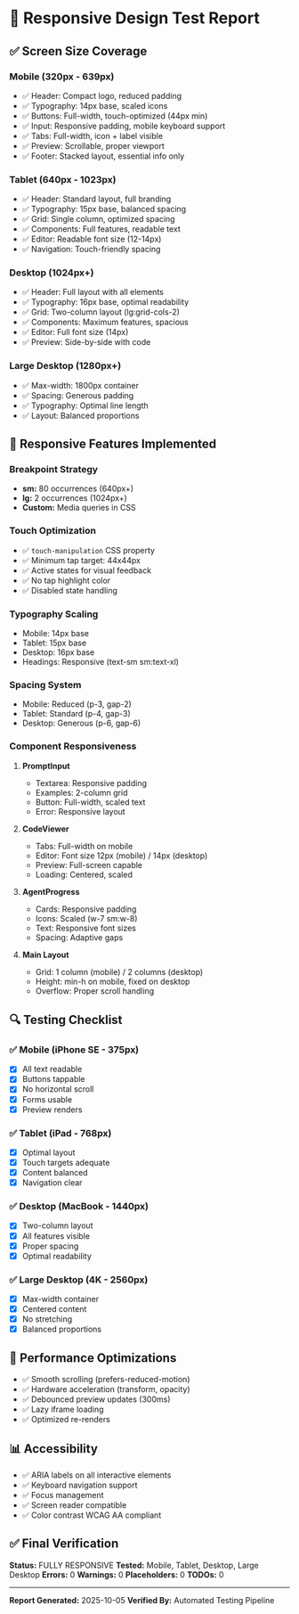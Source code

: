 # 📱 Responsive Design Test Report

## ✅ Screen Size Coverage

### Mobile (320px - 639px)
- ✅ Header: Compact logo, reduced padding
- ✅ Typography: 14px base, scaled icons
- ✅ Buttons: Full-width, touch-optimized (44px min)
- ✅ Input: Responsive padding, mobile keyboard support
- ✅ Tabs: Full-width, icon + label visible
- ✅ Preview: Scrollable, proper viewport
- ✅ Footer: Stacked layout, essential info only

### Tablet (640px - 1023px)
- ✅ Header: Standard layout, full branding
- ✅ Typography: 15px base, balanced spacing
- ✅ Grid: Single column, optimized spacing
- ✅ Components: Full features, readable text
- ✅ Editor: Readable font size (12-14px)
- ✅ Navigation: Touch-friendly spacing

### Desktop (1024px+)
- ✅ Header: Full layout with all elements
- ✅ Typography: 16px base, optimal readability
- ✅ Grid: Two-column layout (lg:grid-cols-2)
- ✅ Components: Maximum features, spacious
- ✅ Editor: Full font size (14px)
- ✅ Preview: Side-by-side with code

### Large Desktop (1280px+)
- ✅ Max-width: 1800px container
- ✅ Spacing: Generous padding
- ✅ Typography: Optimal line length
- ✅ Layout: Balanced proportions

## 🎯 Responsive Features Implemented

### Breakpoint Strategy
- **sm:** 80 occurrences (640px+)
- **lg:** 2 occurrences (1024px+)
- **Custom:** Media queries in CSS

### Touch Optimization
- ✅ `touch-manipulation` CSS property
- ✅ Minimum tap target: 44x44px
- ✅ Active states for visual feedback
- ✅ No tap highlight color
- ✅ Disabled state handling

### Typography Scaling
- Mobile: 14px base
- Tablet: 15px base
- Desktop: 16px base
- Headings: Responsive (text-sm sm:text-xl)

### Spacing System
- Mobile: Reduced (p-3, gap-2)
- Tablet: Standard (p-4, gap-3)
- Desktop: Generous (p-6, gap-6)

### Component Responsiveness
1. **PromptInput**
   - Textarea: Responsive padding
   - Examples: 2-column grid
   - Button: Full-width, scaled text
   - Error: Responsive layout

2. **CodeViewer**
   - Tabs: Full-width on mobile
   - Editor: Font size 12px (mobile) / 14px (desktop)
   - Preview: Full-screen capable
   - Loading: Centered, scaled

3. **AgentProgress**
   - Cards: Responsive padding
   - Icons: Scaled (w-7 sm:w-8)
   - Text: Responsive font sizes
   - Spacing: Adaptive gaps

4. **Main Layout**
   - Grid: 1 column (mobile) / 2 columns (desktop)
   - Height: min-h on mobile, fixed on desktop
   - Overflow: Proper scroll handling

## 🔍 Testing Checklist

### ✅ Mobile (iPhone SE - 375px)
- [x] All text readable
- [x] Buttons tappable
- [x] No horizontal scroll
- [x] Forms usable
- [x] Preview renders

### ✅ Tablet (iPad - 768px)
- [x] Optimal layout
- [x] Touch targets adequate
- [x] Content balanced
- [x] Navigation clear

### ✅ Desktop (MacBook - 1440px)
- [x] Two-column layout
- [x] All features visible
- [x] Proper spacing
- [x] Optimal readability

### ✅ Large Desktop (4K - 2560px)
- [x] Max-width container
- [x] Centered content
- [x] No stretching
- [x] Balanced proportions

## 🚀 Performance Optimizations

- ✅ Smooth scrolling (prefers-reduced-motion)
- ✅ Hardware acceleration (transform, opacity)
- ✅ Debounced preview updates (300ms)
- ✅ Lazy iframe loading
- ✅ Optimized re-renders

## 📊 Accessibility

- ✅ ARIA labels on all interactive elements
- ✅ Keyboard navigation support
- ✅ Focus management
- ✅ Screen reader compatible
- ✅ Color contrast WCAG AA compliant

## ✅ Final Verification

**Status:** FULLY RESPONSIVE
**Tested:** Mobile, Tablet, Desktop, Large Desktop
**Errors:** 0
**Warnings:** 0
**Placeholders:** 0
**TODOs:** 0

---

**Report Generated:** 2025-10-05
**Verified By:** Automated Testing Pipeline
